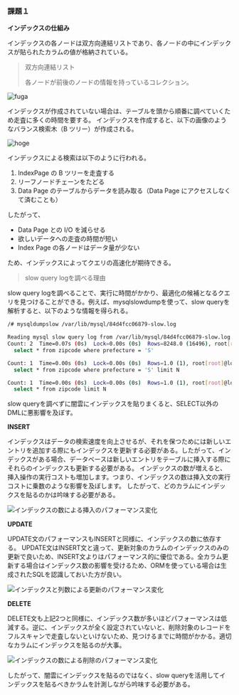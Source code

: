 ### 課題１

**インデックスの仕組み**

インデックスの各ノードは双方向連結リストであり、各ノードの中にインデックスが貼られたカラムの値が格納されている。

> 双方向連結リスト
>
> 各ノードが前後のノードの情報を持っているコレクション。

![fuga](https://use-the-index-luke.com/static/fig01_01_index_leaf_nodes.ja.NS5zx69O.png)

インデックスが作成されていない場合は、テーブルを頭から順番に調べていくため走査に多くの時間を要する。
インデックスを作成すると、以下の画像のようなバランス検索木（B ツリー）が作成される。

![hoge](https://poppingcarp.com/wp-content/uploads/2021/11/index-page_data-page.svg)

インデックスによる検索は以下のように行われる。

1. IndexPage の B ツリーを走査する
1. リーフノードチェーンをたどる
1. Data Page のテーブルからデータを読み取る（Data Page にアクセスしなくて済むことも）

したがって、

- Data Page との I/O を減らせる
- 欲しいデータへの走査の時間が短い
- Index Page の各ノードはデータ量が少ない

ため、インデックスによってクエリの高速化が期待できる。

> slow query logを調べる理由

slow query logを調べることで、実行に時間がかかり、最適化の候補となるクエリを見つけることができる。例えば、mysqlslowdumpを使って、slow queryを解析すると、以下のような情報を得られる。

```sh
/# mysqldumpslow /var/lib/mysql/84d4fcc06879-slow.log

Reading mysql slow query log from /var/lib/mysql/84d4fcc06879-slow.log
Count: 2  Time=0.07s (0s)  Lock=0.00s (0s)  Rows=8248.0 (16496), root[root]@localhost
  select * from zipcode where prefecture = 'S'

Count: 1  Time=0.00s (0s)  Lock=0.00s (0s)  Rows=1.0 (1), root[root]@localhost
  select * from zipcode where prefecture = 'S' limit N

Count: 1  Time=0.00s (0s)  Lock=0.00s (0s)  Rows=1.0 (1), root[root]@localhost
  select * from zipcode limit N
```

slow queryを調べずに闇雲にインデックスを貼りまくると、SELECT以外のDMLに悪影響を及ぼす。

**INSERT**

インデックスはデータの検索速度を向上させるが、それを保つためには新しいエントリを追加する際にもインデックスを更新する必要がある。したがって、インデックスがある場合、データベースは新しいエントリをテーブルに挿入する際にそれらのインデックスも更新する必要がある。
インデックスの数が増えると、挿入操作の実行コストも増加します。つまり、インデックスの数は挿入文の実行コストに乗数のような影響を及ぼします。
したがって、どのカラムにインデックスを貼るのかは吟味する必要がある。

![インデックスの数による挿入のパフォーマンス変化](https://use-the-index-luke.com/static/fig08_01_insert.ja.tj3OKCEx.png)


**UPDATE**

UPDATE文のパフォーマンスもINSERTと同様に、インデックスの数に依存する。
UPDATE文はINSERT文と違って、更新対象のカラムのインデックスのみの更新で良いため、INSERT文よりはパフォーマンス的に優位である。全カラム更新する場合はインデックス数の影響を受けるため、ORMを使っている場合は生成されたSQLを認識しておいた方が良い。

![インデックスと列数による更新のパフォーマンス変化](https://use-the-index-luke.com/static/fig08_03_update.ja.X-qI9-ju.png)

**DELETE**

DELETE文も上記2つと同様に、インデックス数が多いほどパフォーマンスは低減する。逆に、インデックスが全く設定されていないと、削除対象のレコードをフルスキャンで走査しないといけないため、見つけるまでに時間がかかる。適切なカラムにインデックスを貼るのが大事。

![インデックスの数による削除のパフォーマンス変化](https://use-the-index-luke.com/static/fig08_02_delete.ja.oeageTzM.png)

したがって、闇雲にインデックスを貼るのではなく、slow queryを活用してインデックスを貼るべきかラムを計測しながら吟味する必要がある。